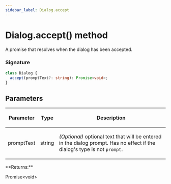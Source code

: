 ```yaml
---
sidebar_label: Dialog.accept
---
```


# Dialog.accept() method

A promise that resolves when the dialog has been accepted.

### Signature

```typescript
class Dialog {
  accept(promptText?: string): Promise<void>;
}
```

## Parameters

<table><thead><tr><th>

Parameter

</th><th>

Type

</th><th>

Description

</th></tr></thead>
<tbody><tr><td>

promptText

</td><td>

string

</td><td>

_(Optional)_ optional text that will be entered in the dialog prompt. Has no effect if the dialog's type is not `prompt`.

</td></tr>
</tbody></table>
**Returns:**

Promise&lt;void&gt;
